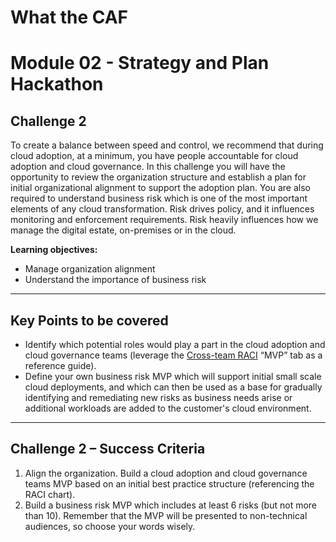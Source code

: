 # What the CAF

# Module 02 - Strategy and Plan Hackathon

## Challenge 2

To create a balance between speed and control, we recommend that during cloud adoption, at a minimum, you have people accountable for cloud adoption and cloud governance. In this challenge you will have the opportunity to review the organization structure and establish a plan for initial organizational alignment to support the adoption plan. You are also required to understand business risk which is one of the most important elements of any cloud transformation. Risk drives policy, and it influences monitoring and enforcement requirements. Risk heavily influences how we manage the digital estate, on-premises or in the cloud.

**Learning objectives:**

- Manage organization alignment
- Understand the importance of business risk

---

## Key Points to be covered

- Identify which potential roles would play a part in the cloud adoption and cloud governance teams (leverage the [Cross-team RACI](https://raw.githubusercontent.com/microsoft/CloudAdoptionFramework/master/organize/raci-template.xlsx) “MVP” tab as a reference guide).
- Define your own business risk MVP which will support initial small scale cloud deployments, and which can then be used as a base for gradually identifying and remediating new risks as business needs arise or additional workloads are added to the customer's cloud environment. 

---

## Challenge 2 – Success Criteria

1. Align the organization. Build a cloud adoption and cloud governance teams MVP based on an initial best practice structure (referencing the RACI chart).
2. Build a business risk MVP which includes at least 6 risks (but not more than 10). Remember that the MVP will be presented to non-technical audiences, so choose your words wisely.
